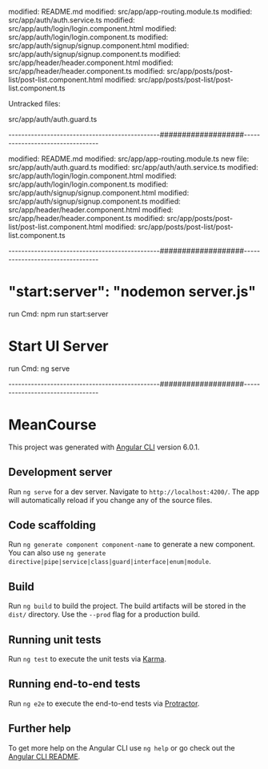 modified:   README.md
modified:   src/app/app-routing.module.ts
modified:   src/app/auth/auth.service.ts
modified:   src/app/auth/login/login.component.html
modified:   src/app/auth/login/login.component.ts
modified:   src/app/auth/signup/signup.component.html
modified:   src/app/auth/signup/signup.component.ts
modified:   src/app/header/header.component.html
modified:   src/app/header/header.component.ts
modified:   src/app/posts/post-list/post-list.component.html
modified:   src/app/posts/post-list/post-list.component.ts

Untracked files:

src/app/auth/auth.guard.ts

-----------------------------------------------###################---------------------------------

modified:   README.md
modified:   src/app/app-routing.module.ts
new file:   src/app/auth/auth.guard.ts
modified:   src/app/auth/auth.service.ts
modified:   src/app/auth/login/login.component.html
modified:   src/app/auth/login/login.component.ts
modified:   src/app/auth/signup/signup.component.html
modified:   src/app/auth/signup/signup.component.ts
modified:   src/app/header/header.component.html
modified:   src/app/header/header.component.ts
modified:   src/app/posts/post-list/post-list.component.html
modified:   src/app/posts/post-list/post-list.component.ts


-----------------------------------------------###################---------------------------------

# "start:server": "nodemon server.js"
run Cmd: npm run start:server

# Start UI Server
run Cmd: ng serve

-----------------------------------------------###################---------------------------------


# MeanCourse

This project was generated with [Angular CLI](https://github.com/angular/angular-cli) version 6.0.1.

## Development server

Run `ng serve` for a dev server. Navigate to `http://localhost:4200/`. The app will automatically reload if you change any of the source files.

## Code scaffolding

Run `ng generate component component-name` to generate a new component. You can also use `ng generate directive|pipe|service|class|guard|interface|enum|module`.

## Build

Run `ng build` to build the project. The build artifacts will be stored in the `dist/` directory. Use the `--prod` flag for a production build.

## Running unit tests

Run `ng test` to execute the unit tests via [Karma](https://karma-runner.github.io).

## Running end-to-end tests

Run `ng e2e` to execute the end-to-end tests via [Protractor](http://www.protractortest.org/).

## Further help

To get more help on the Angular CLI use `ng help` or go check out the [Angular CLI README](https://github.com/angular/angular-cli/blob/master/README.md).
